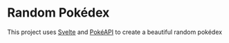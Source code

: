 # Random Pokédex

This project uses [Svelte](https://svelte.dev/) and [PokéAPI](https://pokeapi.co/) to create a beautiful random pokédex